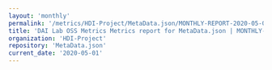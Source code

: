 ```yaml
---
layout: 'monthly'
permalink: '/metrics/HDI-Project/MetaData.json/MONTHLY-REPORT-2020-05-01/'
title: 'DAI Lab OSS Metrics Metrics report for MetaData.json | MONTHLY-REPORT-2020-05-01'
organization: 'HDI-Project'
repository: 'MetaData.json'
current_date: '2020-05-01'
---
```

